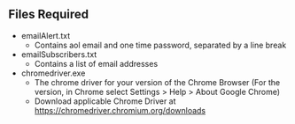 ## Files Required

- emailAlert.txt
    - Contains aol email and one time password, separated by a line break
- emailSubscribers.txt    
    - Contains a list of email addresses
- chromedriver.exe        
    - The chrome driver for your version of the Chrome Browser (For the version, in Chrome select Settings > Help > About Google Chrome)
    - Download applicable Chrome Driver at https://chromedriver.chromium.org/downloads
